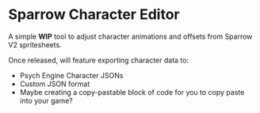 # Sparrow Character Editor

A simple **WIP** tool to adjust character animations and offsets from Sparrow V2 spritesheets.

Once released, will feature exporting character data to:
  - Psych Engine Character JSONs
  - Custom JSON format
  - Maybe creating a copy-pastable block of code for you to copy paste into your game?
